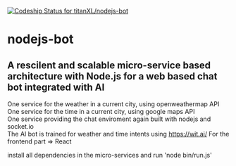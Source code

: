[ ![Codeship Status for titanXL/nodejs-bot](https://app.codeship.com/projects/cd6a03f0-a5fb-0135-0626-0a4500e5777d/status?branch=master)](https://app.codeship.com/projects/255396)
# nodejs-bot
## A rescilent and scalable micro-service based architecture with Node.js for a web based chat bot integrated with AI<br>
One service for the weather in a current city, using openweathermap API <br>
One service for the time in a current city, using google maps API <br>
One service providing the chat enviroment again built with nodejs and socket.io<br>
The AI bot is trained for weather and time intents using https://wit.ai/
For the frontend part => React

install all dependencies in the micro-services and run 'node bin/run.js'
